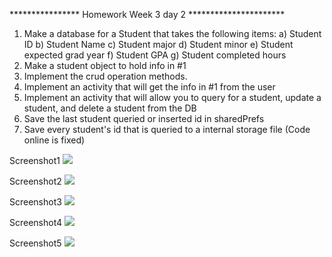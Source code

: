 **************** Homework Week 3 day 2 **********************

1.  Make a database for a Student that takes the following items:
          a) Student ID
          b) Student Name
          c) Student major
          d) Student minor
          e) Student expected grad year
          f) Student GPA
          g) Student completed hours
2.  Make a student object to hold info in #1
3.  Implement the crud operation methods.
4.  Implement an activity that will get the info in #1 from the user
5.  Implement an activity that will allow you to query for a student, update a student, and delete a student from the DB
6.  Save the last student queried or inserted id in sharedPrefs
7.  Save every student's id that is queried to a internal storage file (Code online is fixed)



Screenshot1
![](Screenshots/Screenshot1.jpg)

Screenshot2
![](Screenshots/Screenshot2.jpg)

Screenshot3
![](Screenshots/Screenshot3.jpg)

Screenshot4
![](Screenshots/Screenshot4.jpg)

Screenshot5
![](Screenshots/Screenshot5.jpg)
      

